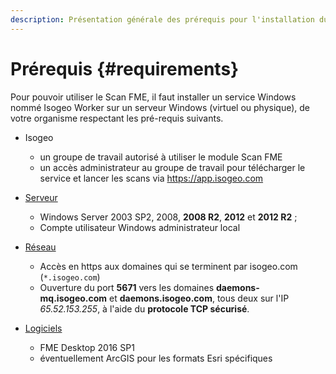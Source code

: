 ```yaml
---
description: Présentation générale des prérequis pour l'installation du Scan FME Isogeo
---
```


# Prérequis {#requirements}

Pour pouvoir utiliser le Scan FME, il faut installer un service Windows nommé Isogeo Worker sur un serveur Windows (virtuel ou physique), de votre organisme respectant les pré-requis suivants.

* Isogeo
  * un groupe de travail autorisé à utiliser le module Scan FME
  * un accès administrateur au groupe de travail pour télécharger le service et lancer les scans via <https://app.isogeo.com>

* [Serveur](installation/server.md)
  * Windows Server 2003 SP2, 2008, **2008 R2**, **2012** et **2012 R2** ;
  * Compte utilisateur Windows administrateur local

* [Réseau](installation/network.md)
  * Accès en https aux domaines qui se terminent par isogeo.com (`*.isogeo.com`)
  * Ouverture du port **5671** vers les domaines **daemons-mq.isogeo.com** et **daemons.isogeo.com**, tous deux sur l&apos;IP *65.52.153.255*, à l&apos;aide du **protocole TCP sécurisé**.

* [Logiciels](installation/softwares.md)  
  * FME Desktop 2016 SP1
  * éventuellement ArcGIS pour les formats Esri spécifiques
